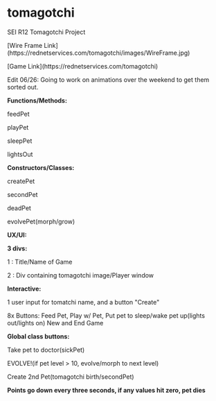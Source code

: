 # tomagotchi
SEI R12 Tomagotchi Project
<p>
[Wire Frame Link](https://rednetservices.com/tomagotchi/images/WireFrame.jpg)
</p><p>
[Game Link](https://rednetservices.com/tomagotchi)</p>
<p>Edit 06/26: Going to work on animations over the weekend to get them sorted out.</p>
<b>Functions/Methods:</b>

feedPet

playPet

sleepPet

lightsOut


<b>Constructors/Classes:</b>

createPet

secondPet

deadPet

evolvePet(morph/grow)


<b>UX/UI:</b>

<b>3 divs:</b>

1 : Title/Name of Game

2 : Div containing tomagotchi image/Player window


<b>Interactive:</b>

1 user input for tomatchi name, and a button "Create"

8x Buttons: Feed Pet, Play w/ Pet, Put pet to sleep/wake pet up(lights out/lights on)
New and End Game

<b>Global class buttons:</b>

Take pet to doctor(sickPet)

EVOLVE!(if pet level > 10, evolve/morph to next level)

Create 2nd Pet(tomagotchi birth/secondPet)

<b>Points go down every three seconds, if any values hit zero, pet dies</b>

